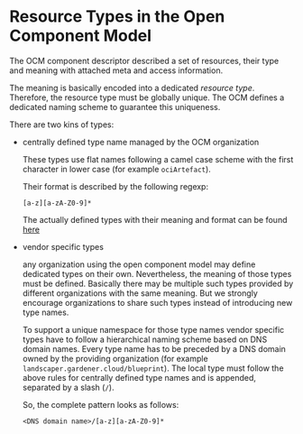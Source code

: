 # Resource Types in the Open Component Model

The OCM component descriptor described a set of resources, their type and
meaning with attached meta and access information.

The meaning is basically encoded into a dedicated *resource type*.
Therefore, the resource type must be globally unique.
The OCM defines a dedicated naming scheme to guarantee this uniqueness.

There are two kins of types:
- centrally defined type name managed by the OCM organization

  These types use flat names following a camel case scheme with
  the first character in lower case (for example `ociArtefact`).

  Their format is described by the following regexp:
  
  ```regex
  [a-z][a-zA-Z0-9]*
  ```
  
  The actually defined types with their meaning and format can be
  found [here](../formats/resources/README.md)
  
- vendor specific types

  any organization using the open component model may define dedicated types on
  their own. Nevertheless, the meaning of those types must be defined.
  Basically there may be multiple such types provided by different organizations
  with the same meaning. But we strongly encourage organizations to share
  such types instead of introducing new type names.

  To support a unique namespace for those type names vendor specific types
  have to follow a hierarchical naming scheme based on DNS domain names.
  Every type name has to be preceded by a DNS domain owned by the providing
  organization (for example `landscaper.gardener.cloud/blueprint`).
  The local type must follow the above rules for centrally defined type names 
  and is appended, separated by a slash (`/`).

  So, the complete pattern looks as follows:

  ```
  <DNS domain name>/[a-z][a-zA-Z0-9]*
  ```